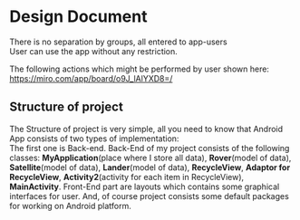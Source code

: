 # Design Document
There is no separation by groups, all entered to app-users
<br>User can use the app without any restriction.

The following actions which might be performed by user shown here:
https://miro.com/app/board/o9J_lAlYXD8=/

<h2>Structure of project</h2>
The Structure of project is very simple, all you need to know that Android App consists of two types of implementation:
<br>The first one is Back-end. Back-End of my project consists of the following classes: <b>MyApplication</b>(place where I store all data), <b>Rover</b>(model of data), <b>Satellite</b>(model of data), <b>Lander</b>(model of data), 
<b>RecycleView</b>, <b>Adaptor for RecycleView</b>, <b>Activity2</b>(activity for each item in RecycleView), <b>MainActivity</b>.
Front-End part are layouts which contains some graphical interfaces for user.
And, of course project consists some default packages for working on Android platform.



